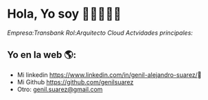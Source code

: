 # Hola, Yo soy <Nombre Apellido Alumno>  👋👨‍💻👩‍💻

*Empresa:Transbank*
*Rol:Arquitecto Cloud*
*Actvidades principales:*


## Yo en la web 🌎:
- Mi linkedin <a href="<>">https://www.linkedin.com/in/genil-alejandro-suarez/</a>💼
- Mi Github <a href="<>">https://github.com/genilsuarez</a>
- Otro: <a href="<>"> genil.suarez@gmail.com</a>